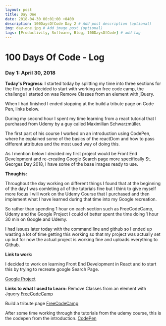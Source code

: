 ```yaml
---
layout: post
title: Day One
date: 2018-04-30 00:01:00 +0400
description: 100DaysOfCode Day 2 # Add post description (optional)
img: day-one.jpg # Add image post (optional)
tags: [Productivity, Software, Blog, 100DaysOfCode] # add tag
---
```

# 100 Days Of Code - Log

### Day 1: April 30, 2018 


**Today's Progress**: 
I started today by splitting my time into three sections for the first hour I decided to start with working on free code camp, the challenge I started on was Remove Classes from an element with jQuery. 

When I had finished I ended stopping at the build a tribute page on Code Pen, links below.

During my second hour I spent my time learning from a react tutorial that I purchased from Udemy by a guy called Maximilian Schwarzmüller.

The first part of his course I worked on an introduction using CodePen, where he explained some of the basics of the reactDom and how to pass different attributes and the most used way of doing this.

As I mention below I decided my first project would be Front End Development and re-creating Google Search page more specifically St. Georges Day 2018, I have some of the base images ready to use.

**Thoughts:** 

Throughout the day working on different things I found that at the beginning of the day I was comleting all of the tutorials fine but I think to give myself more focus I will work on the Udemy Course that I purchased and then implement what I have learned during that time into my Google recreation.

So rather than spending 1 hour on each section such as FreeCodeCamp, Udemy and the Google Project I could of better spent the time doing 1 hour 30 min on Google and Udemy.

I had issues later today with the command line and github so I ended up wasting a lot of time getting this working so that my project was actually set up but for now the actual project is working fine and uploads everything to Github.

**Link to work:** 

I decided to work on learning Front End Development in React and to start this by trying to recreate google Search Page.

[Google Project](https://github.com/NathanScott85/google)

**Links to what I used to Learn:** 
Remove Classes from an element with Jquery
[FreeCodeCamp](https://www.freecodecamp.org/challenges/remove-classes-from-an-element-with-jquery)

Build a tribute page
[FreeCodeCamp](https://www.freecodecamp.org/challenges/build-a-tribute-page)

After some time working through the tutorials from the udemy course, this is the codepen from the introduction.
[CodePen](https://codepen.io/nathanscott/pen/xjqZKb)



